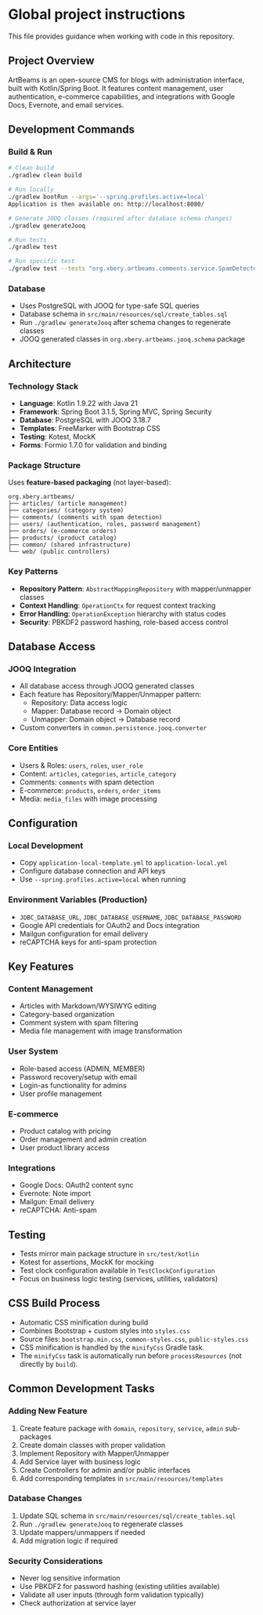 # Global project instructions

This file provides guidance when working with code in this repository.

## Project Overview

ArtBeams is an open-source CMS for blogs with administration interface, built with Kotlin/Spring Boot. It features content management, user authentication, e-commerce capabilities, and integrations with Google Docs, Evernote, and email services.

## Development Commands

### Build & Run
```bash
# Clean build
./gradlew clean build

# Run locally
./gradlew bootRun --args='--spring.profiles.active=local'
Application is then available on: http://localhost:8080/

# Generate JOOQ classes (required after database schema changes)
./gradlew generateJooq

# Run tests
./gradlew test

# Run specific test
./gradlew test --tests "org.xbery.artbeams.comments.service.SpamDetectorTest"
```

### Database
- Uses PostgreSQL with JOOQ for type-safe SQL queries
- Database schema in `src/main/resources/sql/create_tables.sql`
- Run `./gradlew generateJooq` after schema changes to regenerate classes
- JOOQ generated classes in `org.xbery.artbeams.jooq.schema` package

## Architecture

### Technology Stack
- **Language**: Kotlin 1.9.22 with Java 21
- **Framework**: Spring Boot 3.1.5, Spring MVC, Spring Security
- **Database**: PostgreSQL with JOOQ 3.18.7
- **Templates**: FreeMarker with Bootstrap CSS
- **Testing**: Kotest, MockK
- **Forms**: Formio 1.7.0 for validation and binding

### Package Structure
Uses **feature-based packaging** (not layer-based):
```
org.xbery.artbeams/
├── articles/ (article management)
├── categories/ (category system) 
├── comments/ (comments with spam detection)
├── users/ (authentication, roles, password management)
├── orders/ (e-commerce orders)
├── products/ (product catalog)
├── common/ (shared infrastructure)
└── web/ (public controllers)
```

### Key Patterns
- **Repository Pattern**: `AbstractMappingRepository` with mapper/unmapper classes
- **Context Handling**: `OperationCtx` for request context tracking
- **Error Handling**: `OperationException` hierarchy with status codes
- **Security**: PBKDF2 password hashing, role-based access control

## Database Access

### JOOQ Integration
- All database access through JOOQ generated classes
- Each feature has Repository/Mapper/Unmapper pattern:
  - Repository: Data access logic
  - Mapper: Database record → Domain object  
  - Unmapper: Domain object → Database record
- Custom converters in `common.persistence.jooq.converter`

### Core Entities
- Users & Roles: `users`, `roles`, `user_role`
- Content: `articles`, `categories`, `article_category`
- Comments: `comments` with spam detection
- E-commerce: `products`, `orders`, `order_items`
- Media: `media_files` with image processing

## Configuration

### Local Development
- Copy `application-local-template.yml` to `application-local.yml`
- Configure database connection and API keys
- Use `--spring.profiles.active=local` when running

### Environment Variables (Production)
- `JDBC_DATABASE_URL`, `JDBC_DATABASE_USERNAME`, `JDBC_DATABASE_PASSWORD`
- Google API credentials for OAuth2 and Docs integration
- Mailgun configuration for email delivery
- reCAPTCHA keys for anti-spam protection

## Key Features

### Content Management
- Articles with Markdown/WYSIWYG editing
- Category-based organization  
- Comment system with spam filtering
- Media file management with image transformation

### User System
- Role-based access (ADMIN, MEMBER)
- Password recovery/setup with email
- Login-as functionality for admins
- User profile management

### E-commerce
- Product catalog with pricing
- Order management and admin creation
- User product library access

### Integrations
- Google Docs: OAuth2 content sync
- Evernote: Note import
- Mailgun: Email delivery
- reCAPTCHA: Anti-spam

## Testing

- Tests mirror main package structure in `src/test/kotlin`
- Kotest for assertions, MockK for mocking
- Test clock configuration available in `TestClockConfiguration`
- Focus on business logic testing (services, utilities, validators)

## CSS Build Process

- Automatic CSS minification during build
- Combines Bootstrap + custom styles into `styles.css`
- Source files: `bootstrap.min.css`, `common-styles.css`, `public-styles.css`
- CSS minification is handled by the `minifyCss` Gradle task.
- The `minifyCss` task is automatically run before `processResources` (not directly by `build`).

## Common Development Tasks

### Adding New Feature
1. Create feature package with `domain`, `repository`, `service`, `admin` sub-packages
2. Create domain classes with proper validation
3. Implement Repository with Mapper/Unmapper
4. Add Service layer with business logic
5. Create Controllers for admin and/or public interfaces
6. Add corresponding templates in `src/main/resources/templates`

### Database Changes
1. Update SQL schema in `src/main/resources/sql/create_tables.sql`
2. Run `./gradlew generateJooq` to regenerate classes
3. Update mappers/unmappers if needed
4. Add migration logic if required

### Security Considerations
- Never log sensitive information
- Use PBKDF2 for password hashing (existing utilities available)
- Validate all user inputs (through form validation typically)
- Check authorization at service layer
